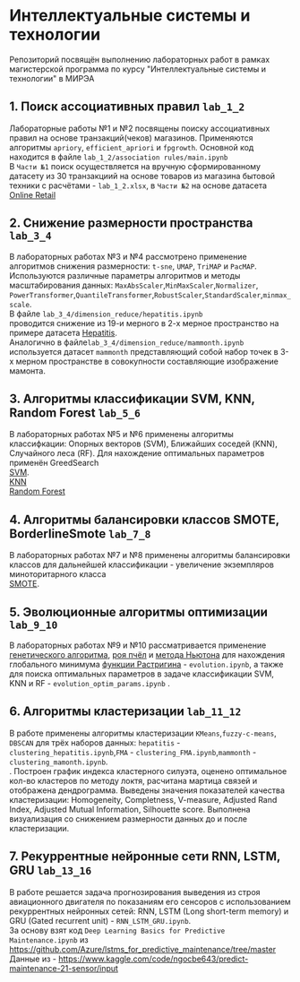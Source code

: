 # Интеллектуальные системы и технологии
Репозиторий посвящён выполнению лабораторных работ в рамках магистерской программа по курсу "Интеллектуальные системы и технологии" в МИРЭА
## 1. Поиск ассоциативных правил `lab_1_2`
Лабораторные работы №1 и №2 посвящены поиску ассоциативных правил на основе транзакций(чеков) магазинов.
Применяются алгоритмы `apriory`, `efficient_apriori` и `fpgrowth`.
Основной код находится в файле `lab_1_2/association rules/main.ipynb`<br>
В `Части №1` поиск осуществляется на вручную сформированному датасету из 30 транзакциий на основе товаров из магазина бытовой техники с расчётами - `lab_1_2.xlsx`,
в `Части №2` на основе датасета <a href="https://archive.ics.uci.edu/dataset/352/online+retail">Online Retail</a> 
## 2. Снижение размерности пространства `lab_3_4`
В лабораторных работах №3 и №4 рассмотрено применение алгоритмов снижения размерности: `t-sne`, `UMAP`, `TriMAP` и `PacMAP`.
Используются различные параметры алгоритмов и методы масштабирования данных: `MaxAbsScaler`,`MinMaxScaler`,`Normalizer`,
`PowerTransformer`,`QuantileTransformer`,`RobustScaler`,`StandardScaler`,`minmax_scale`.<br>
В файле `lab_3_4/dimension_reduce/hepatitis.ipynb`<br> проводится снижение из 19-и мерного в 2-х мерное пространство на 
примере датасета <a href="https://archive.ics.uci.edu/dataset/46/hepatitis">Hepatitis</a>.<br>
Аналогично в файле`lab_3_4/dimension_reduce/mammonth.ipynb` используется датасет `mammonth` представляющий собой набор точек в 3-х мерном пространстве
в совокупности составляющие изображение мамонта. 
## 3. Алгоритмы классификации SVM, KNN, Random Forest `lab_5_6`
В лабораторных работах №5 и №6 применены алгоритмы классифкации: Опорных векторов (SVM),
Ближайших соседей (KNN), Случайного леса (RF). Для нахождение оптимальных параметров применён GreedSearch<br>
<a href="https://scikit-learn.org/stable/modules/svm.html">SVM</a>.<br>
<a href="https://scikit-learn.org/stable/modules/generated/sklearn.neighbors.KNeighborsClassifier.html">KNN</a><br>
<a href="https://scikit-learn.org/stable/modules/generated/sklearn.ensemble.RandomForestClassifier.html">Random Forest</a><br>
## 4. Алгоритмы балансировки классов SMOTE, BorderlineSmote `lab_7_8`
В лабораторных работах №7 и №8 применены алгоритмы балансировки классов для дальнейшей классификации - увеличение экземпляров миноторитарного класса<br>
<a href="https://imbalanced-learn.org/stable/references/generated/imblearn.over_sampling.SMOTE.html">SMOTE</a>.<br>
## 5. Эволюционные алгоритмы оптимизации `lab_9_10`
В лабораторных работах №9 и №10 рассматривается применение  
<a href="https://pypi.org/project/geneticalgorithm/">генетического алгоритма</a>,
<a href="https://pypi.org/project/bees-algorithm/">роя пчёл</a> и
<a href="https://docs.scipy.org/doc/scipy/reference/generated/scipy.optimize.newton.html">метода Ньютона</a> для нахождения 
глобального минимума 
<a href="https://ru.wikipedia.org/wiki/Функция_Растригина">функции Растригина</a>  - `evolution.ipynb`, 
а также для поиска оптимальных параметров в задаче классификации SVM, KNN и RF - `evolution_optim_params.ipynb` .<br>
## 6. Алгоритмы кластеризации `lab_11_12`
В работе применены алгоритмы кластеризации `KMeans`,`fuzzy-c-means`,
`DBSCAN` для трёх наборов данных: `hepatitis` - `clustering_hepatitis.ipynb`,`FMA` - `clustering_FMA.ipynb`,`mammonth` - `clustering_mamonth.ipynb`. <br>.
Построен график индекса кластерного силуэта, оценено оптимальное кол-во кластеров по методу локтя,
расчитана мартица связей и отображена дендрограмма.
Выведены значения показателей качества кластеризации: Homogeneity, Completness, V-measure,
Adjusted Rand Index, Adjusted Mutual Information, Silhouette score.
Выполнена визуализация со снижением размерности данных до и после кластеризации.
## 7. Рекуррентные нейронные сети  RNN, LSTM, GRU `lab_13_16`
В работе решается задача прогнозирования выведения из строя авиационного двигателя по показаниям его
сенсоров с использованием рекуррентных нейронных сетей: RNN, LSTM (Long short-term memory)  и GRU
(Gated recurrent unit) - `RNN_LSTM_GRU.ipynb`.<br> 
За основу взят код `Deep Learning Basics for Predictive Maintenance.ipynb` из https://github.com/Azure/lstms_for_predictive_maintenance/tree/master <br>
Данные из - https://www.kaggle.com/code/ngocbe643/predict-maintenance-21-sensor/input
